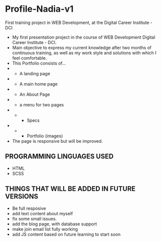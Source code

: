 # Profile-Nadia-v1
First training project in WEB Development, at the Digital Career Institute - DCI

- My first presentation project in the course of WEB Development Digital Career Institute - DCI.
- Main objective to express my current knowledge after two months of continuous training, as well as my work style and solutions with which I feel comfortable.
- This Portfolio consists of...
- - A landing page
- - A main home page
- - An About Page
- - a menu for two pages
- - - Specs
- - - Portfolio (images)
- The page is responsive but will be improved.

## PROGRAMMING LINGUAGES USED
- HTML
- SCSS


## THINGS THAT WILL BE ADDED IN FUTURE VERSIONS
- Be full resposive
- add text content about myself
- fix some small issues.
- add the blog page, with database support
- make join email list fully working
- add JS content based on future learning to start soon



